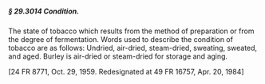 ##### § 29.3014 Condition. #####

The state of tobacco which results from the method of preparation or from the degree of fermentation. Words used to describe the condition of tobacco are as follows: Undried, air-dried, steam-dried, sweating, sweated, and aged. Burley is air-dried or steam-dried for storage and aging.

[24 FR 8771, Oct. 29, 1959. Redesignated at 49 FR 16757, Apr. 20, 1984]